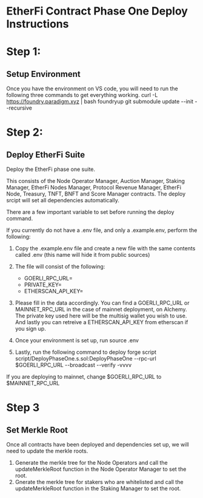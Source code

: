 # EtherFi Contract Phase One Deploy Instructions

# Step 1:
## Setup Environment

Once you have the environment on VS code, you will need to run the following three commands to get everything working.
    curl -L https://foundry.paradigm.xyz | bash
    foundryup
    git submodule update --init --recursive

# Step 2:
## Deploy EtherFi Suite
 
Deploy the EtherFi phase one suite.

This consists of the Node Operator Manager, Auction Manager, Staking Manager, EtherFi Nodes Manager, Protocol Revenue Manager, EtherFi Node, Treasury, TNFT, BNFT and Score Manager contracts. The deploy srcipt will set all dependencies automatically.

There are a few important variable to set before running the deploy command.

If you currently do not have a .env file, and only a .example.env, perform the following:
1. Copy the .example.env file and create a new file with the same contents called .env (this name will hide it from public sources)
2. The file will consist of the following:

    * GOERLI_RPC_URL=
    * PRIVATE_KEY=
    * ETHERSCAN_API_KEY=

3. Please fill in the data accordingly. You can find a GOERLI_RPC_URL or MAINNET_RPC_URL in the case of mainnet deployment, on Alchemy. The private key used here will be the multisig wallet you wish to use. And lastly you can retreive a ETHERSCAN_API_KEY from etherscan if you sign up.

4. Once your environment is set up, run
    source .env

5. Lastly, run the following command to deploy
    forge script script/DeployPhaseOne.s.sol:DeployPhaseOne --rpc-url $GOERLI_RPC_URL --broadcast --verify -vvvv

If you are deploying to mainnet, change $GOERLI_RPC_URL to $MAINNET_RPC_URL


# Step 3
## Set Merkle Root

Once all contracts have been deployed and dependencies set up, we will need to update the merkle roots. 

1. Generate the merkle tree for the Node Operators and call the updateMerkleRoot function in the Node Operator Manager to set the root.
2. Gnerate the merkle tree for stakers who are whitelisted and call the updateMerkleRoot function in the Staking Manager to set the root.

